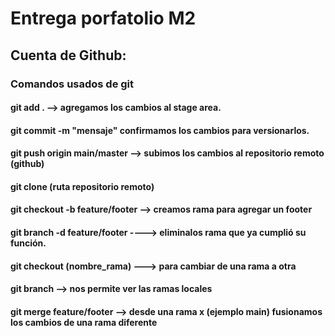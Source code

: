# Entrega porfatolio M2

## Cuenta de Github:

### Comandos usados de git

#### git add . --> agregamos los cambios al stage area.

#### git commit -m "mensaje" confirmamos los cambios para versionarlos.

#### git push origin main/master --> subimos los cambios al repositorio remoto (github)

#### git clone (ruta repositorio remoto)

#### git checkout -b feature/footer --> creamos rama para agregar un footer

#### git branch -d feature/footer ----> eliminalos rama que ya cumplió su función.

#### git checkout (nombre_rama) ---> para cambiar de una rama a otra

#### git branch --> nos permite ver las ramas locales

#### git merge feature/footer --> desde una rama x (ejemplo main) fusionamos los cambios de una rama diferente
